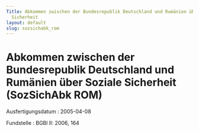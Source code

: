 ```yaml
---
Title: Abkommen zwischen der Bundesrepublik Deutschland und Rumänien über  Soziale
  Sicherheit
layout: default
slug: sozsichabk_rom
---
```


# Abkommen zwischen der Bundesrepublik Deutschland und Rumänien über  Soziale Sicherheit (SozSichAbk ROM)

Ausfertigungsdatum
:   2005-04-08

Fundstelle
:   BGBl II: 2006, 164

